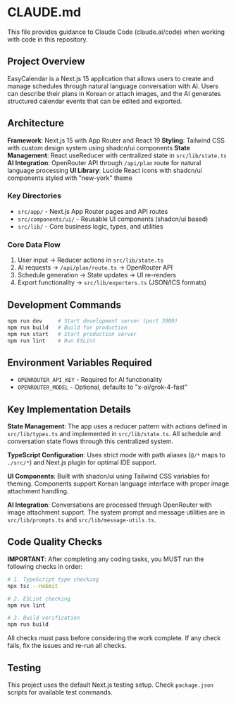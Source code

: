 # CLAUDE.md

This file provides guidance to Claude Code (claude.ai/code) when working with code in this repository.

## Project Overview

EasyCalendar is a Next.js 15 application that allows users to create and manage schedules through natural language conversation with AI. Users can describe their plans in Korean or attach images, and the AI generates structured calendar events that can be edited and exported.

## Architecture

**Framework**: Next.js 15 with App Router and React 19
**Styling**: Tailwind CSS with custom design system using shadcn/ui components
**State Management**: React useReducer with centralized state in `src/lib/state.ts`
**AI Integration**: OpenRouter API through `/api/plan` route for natural language processing
**UI Library**: Lucide React icons with shadcn/ui components styled with "new-york" theme

### Key Directories
- `src/app/` - Next.js App Router pages and API routes
- `src/components/ui/` - Reusable UI components (shadcn/ui based)
- `src/lib/` - Core business logic, types, and utilities

### Core Data Flow
1. User input → Reducer actions in `src/lib/state.ts`
2. AI requests → `/api/plan/route.ts` → OpenRouter API
3. Schedule generation → State updates → UI re-renders
4. Export functionality → `src/lib/exporters.ts` (JSON/ICS formats)

## Development Commands

```bash
npm run dev     # Start development server (port 3000)
npm run build   # Build for production
npm run start   # Start production server
npm run lint    # Run ESLint
```

## Environment Variables Required

- `OPENROUTER_API_KEY` - Required for AI functionality
- `OPENROUTER_MODEL` - Optional, defaults to "x-ai/grok-4-fast"

## Key Implementation Details

**State Management**: The app uses a reducer pattern with actions defined in `src/lib/types.ts` and implemented in `src/lib/state.ts`. All schedule and conversation state flows through this centralized system.

**TypeScript Configuration**: Uses strict mode with path aliases (`@/*` maps to `./src/*`) and Next.js plugin for optimal IDE support.

**UI Components**: Built with shadcn/ui using Tailwind CSS variables for theming. Components support Korean language interface with proper image attachment handling.

**AI Integration**: Conversations are processed through OpenRouter with image attachment support. The system prompt and message utilities are in `src/lib/prompts.ts` and `src/lib/message-utils.ts`.

## Code Quality Checks

**IMPORTANT**: After completing any coding tasks, you MUST run the following checks in order:

```bash
# 1. TypeScript type checking
npx tsc --noEmit

# 2. ESLint checking
npm run lint

# 3. Build verification
npm run build
```

All checks must pass before considering the work complete. If any check fails, fix the issues and re-run all checks.

## Testing

This project uses the default Next.js testing setup. Check `package.json` scripts for available test commands.